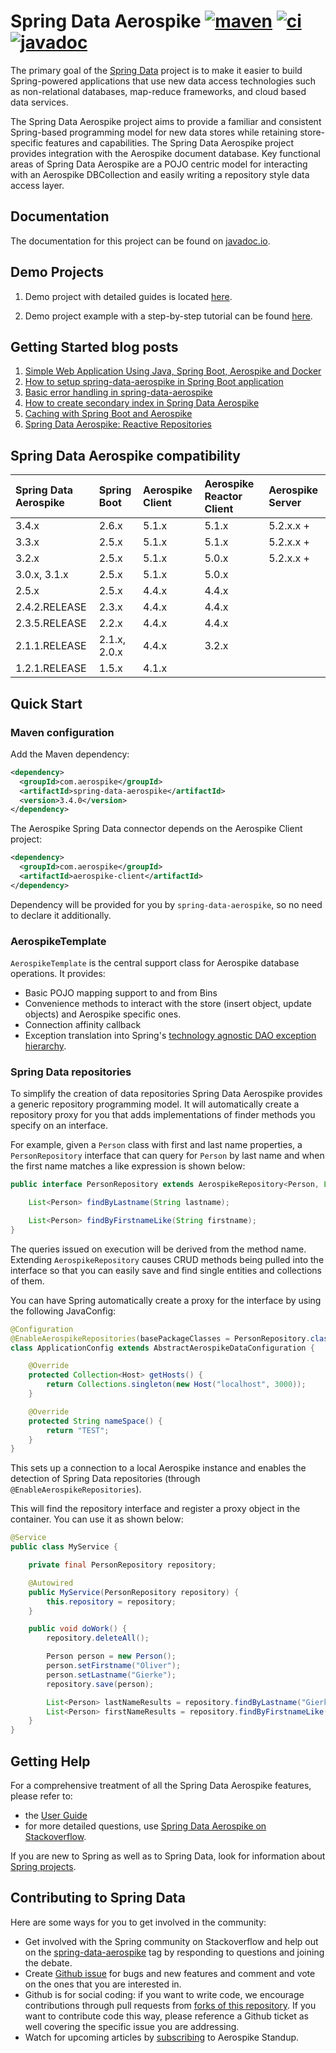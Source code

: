 # Spring Data Aerospike [![maven][maven-image]][maven-url] [![ci][ci-image]][ci-url] [![javadoc][javadoc-image]][javadoc-url]

[maven-image]: https://img.shields.io/maven-central/v/com.aerospike/spring-data-aerospike.svg?maxAge=259200
[maven-url]: https://search.maven.org/#search%7Cga%7C1%7Ca%3A%22spring-data-aerospike%22
[ci-image]: https://github.com/aerospike-community/spring-data-aerospike/workflows/Build%20project/badge.svg
[ci-url]: https://github.com/aerospike-community/spring-data-aerospike/actions?query=branch%3Amain
[javadoc-image]: https://javadoc.io/badge2/com.aerospike/spring-data-aerospike/javadoc.svg 
[javadoc-url]: https://javadoc.io/doc/com.aerospike/spring-data-aerospike

The primary goal of the [Spring Data](https://projects.spring.io/spring-data) project is to make it easier to build Spring-powered applications that use new data access technologies such as non-relational databases, map-reduce frameworks, and cloud based data services.

The Spring Data Aerospike project aims to provide a familiar and consistent Spring-based programming model for new data stores while retaining store-specific features and capabilities. The Spring Data Aerospike project provides integration with the Aerospike document database. Key functional areas of Spring Data Aerospike are a POJO centric model for interacting with an Aerospike DBCollection and easily writing a repository style data access layer.

## Documentation

The documentation for this project can be found on [javadoc.io](https://www.javadoc.io/doc/com.aerospike/spring-data-aerospike).

## Demo Projects

1. Demo project with detailed guides is located [here](https://github.com/aerospike-community/spring-data-aerospike-demo).

2. Demo project example with a step-by-step tutorial can be found [here](https://github.com/aerospike-examples/simple-springboot-aerospike-demo).

## Getting Started blog posts

1. [Simple Web Application Using Java, Spring Boot, Aerospike and Docker](https://medium.com/aerospike-developer-blog/simple-web-application-using-java-spring-boot-aerospike-database-and-docker-ad13795e0089?source=friends_link&sk=43d747f5f55e527248125eeb18748d92)
2. [How to setup spring-data-aerospike in Spring Boot application](https://medium.com/aerospike-developer-blog/how-to-setup-spring-data-aerospike-in-spring-boot-application-afa8bcb59224?source=friends_link&sk=e16a3b69c814bfb22f200634c743e476)
3. [Basic error handling in spring-data-aerospike](https://medium.com/aerospike-developer-blog/basic-error-handling-in-spring-data-aerospike-5edd580d77d9?source=friends_link&sk=cff71ea1539b36e5a89b2c3411b58a06)
4. [How to create secondary index in Spring Data Aerospike](https://medium.com/aerospike-developer-blog/how-to-create-secondary-index-in-spring-data-aerospike-e19d7e343d7c?source=friends_link&sk=413619a568f9aac51ed2f2611ee70aba)
5. [Caching with Spring Boot and Aerospike](https://medium.com/aerospike-developer-blog/caching-with-spring-boot-and-aerospike-17b91267d6c?source=friends_link&sk=e166b4592c9c00e3d996663f4c47e2b5)
6. [Spring Data Aerospike: Reactive Repositories](https://medium.com/aerospike-developer-blog/spring-data-aerospike-reactive-repositories-fb6478acea41?source=friends_link&sk=66541b82192ded459a537261e9a38bd5)

## Spring Data Aerospike compatibility

|Spring Data Aerospike | Spring Boot | Aerospike Client | Aerospike Reactor Client | Aerospike Server
| :----------- | :---- | :----------- | :----------- | :-----------
|3.4.x | 2.6.x | 5.1.x | 5.1.x | 5.2.x.x +
|3.3.x | 2.5.x | 5.1.x | 5.1.x | 5.2.x.x +
|3.2.x | 2.5.x | 5.1.x | 5.0.x | 5.2.x.x +
|3.0.x, 3.1.x | 2.5.x | 5.1.x | 5.0.x
|2.5.x | 2.5.x | 4.4.x | 4.4.x 
|2.4.2.RELEASE | 2.3.x | 4.4.x | 4.4.x
|2.3.5.RELEASE | 2.2.x | 4.4.x | 4.4.x
|2.1.1.RELEASE | 2.1.x, 2.0.x | 4.4.x | 3.2.x
|1.2.1.RELEASE | 1.5.x | 4.1.x | 

## Quick Start

### Maven configuration

Add the Maven dependency:

```xml
<dependency>
  <groupId>com.aerospike</groupId>
  <artifactId>spring-data-aerospike</artifactId>
  <version>3.4.0</version>
</dependency>
```

The Aerospike Spring Data connector depends on the Aerospike Client project:

```xml
<dependency>
  <groupId>com.aerospike</groupId>
  <artifactId>aerospike-client</artifactId>
</dependency>
```
Dependency will be provided for you by `spring-data-aerospike`, so no need to declare it additionally.
 
### AerospikeTemplate

`AerospikeTemplate` is the central support class for Aerospike database operations. It provides:

* Basic POJO mapping support to and from Bins
* Convenience methods to interact with the store (insert object, update objects) and Aerospike specific ones.
* Connection affinity callback
* Exception translation into Spring's [technology agnostic DAO exception hierarchy](https://docs.spring.io/spring/docs/current/spring-framework-reference/html/dao.html#dao-exceptions).

### Spring Data repositories

To simplify the creation of data repositories Spring Data Aerospike provides a generic repository programming model. It will automatically create a repository proxy for you that adds implementations of finder methods you specify on an interface.  

For example, given a `Person` class with first and last name properties, a `PersonRepository` interface that can query for `Person` by last name and when the first name matches a like expression is shown below:

```java
public interface PersonRepository extends AerospikeRepository<Person, Long> {

    List<Person> findByLastname(String lastname);

    List<Person> findByFirstnameLike(String firstname);
}
```

The queries issued on execution will be derived from the method name. Extending `AerospikeRepository` causes CRUD methods being pulled into the interface so that you can easily save and find single entities and collections of them.

You can have Spring automatically create a proxy for the interface by using the following JavaConfig:

```java
@Configuration
@EnableAerospikeRepositories(basePackageClasses = PersonRepository.class)
class ApplicationConfig extends AbstractAerospikeDataConfiguration {

    @Override
    protected Collection<Host> getHosts() {
        return Collections.singleton(new Host("localhost", 3000));
    }

    @Override
    protected String nameSpace() {
        return "TEST";
    }
}
```

This sets up a connection to a local Aerospike instance and enables the detection of Spring Data repositories (through `@EnableAerospikeRepositories`).

This will find the repository interface and register a proxy object in the container. You can use it as shown below:

```java
@Service
public class MyService {

    private final PersonRepository repository;

    @Autowired
    public MyService(PersonRepository repository) {
        this.repository = repository;
    }

    public void doWork() {
        repository.deleteAll();

        Person person = new Person();
        person.setFirstname("Oliver");
        person.setLastname("Gierke");
        repository.save(person);

        List<Person> lastNameResults = repository.findByLastname("Gierke");
        List<Person> firstNameResults = repository.findByFirstnameLike("Oli*");
    }
}
```

## Getting Help

For a comprehensive treatment of all the Spring Data Aerospike features, please refer to:

* the [User Guide](https://github.com/aerospike-community/spring-data-aerospike/blob/main/src/main/asciidoc/index.adoc)
* for more detailed questions, use [Spring Data Aerospike on Stackoverflow](https://stackoverflow.com/questions/tagged/spring-data-aerospike).

If you are new to Spring as well as to Spring Data, look for information about [Spring projects](https://projects.spring.io/).

## Contributing to Spring Data

Here are some ways for you to get involved in the community:

* Get involved with the Spring community on Stackoverflow and help out on the [spring-data-aerospike](https://stackoverflow.com/questions/tagged/spring-data-aerospike) tag by responding to questions and joining the debate.
* Create [Github issue](https://github.com/aerospike-community/spring-data-aerospike/issues) for bugs and new features and comment and vote on the ones that you are interested in. 
* Github is for social coding: if you want to write code, we encourage contributions through pull requests from [forks of this repository](https://help.github.com/forking/). If you want to contribute code this way, please reference a Github ticket as well covering the specific issue you are addressing.
* Watch for upcoming articles by [subscribing](https://www.aerospike.com/forms/subscribe-the-aerospike-standup/) to Aerospike Standup.
